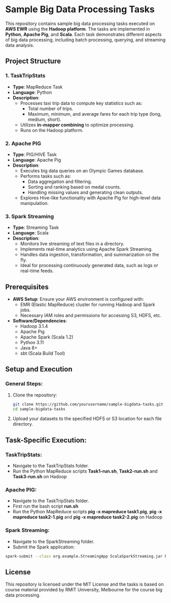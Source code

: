 # Sample Big Data Processing Tasks

This repository contains sample big data processing tasks executed on **AWS EWR** using the **Hadoop platform**. The tasks are implemented in **Python**, **Apache Pig**, and **Scala**. Each task demonstrates different aspects of big data processing, including batch processing, querying, and streaming data analysis.

## Project Structure

### 1. **TaskTripStats**
- **Type**: MapReduce Task
- **Language**: Python
- **Description**: 
  - Processes taxi trip data to compute key statistics such as:
    - Total number of trips.
    - Maximum, minimum, and average fares for each trip type (long, medium, short).
  - Utilizes **in-mapper combining** to optimize processing.
  - Runs on the Hadoop platform.


### 2. **Apache PIG**
- **Type**: PIG/HIVE Task
- **Language**: Apache Pig
- **Description**: 
  - Executes big data queries on an Olympic Games database.
  - Performs tasks such as:
    - Data aggregation and filtering.
    - Sorting and ranking based on medal counts.
    - Handling missing values and generating clean outputs.
  - Explores Hive-like functionality with Apache Pig for high-level data manipulation.


### 3. **Spark Streaming**
- **Type**: Streaming Task
- **Language**: Scala
- **Description**: 
  - Monitors live streaming of text files in a directory.
  - Implements real-time analytics using Apache Spark Streaming.
  - Handles data ingestion, transformation, and summarization on the fly.
  - Ideal for processing continuously generated data, such as logs or real-time feeds.


## Prerequisites
- **AWS Setup**: Ensure your AWS environment is configured with:
  - EMR (Elastic MapReduce) cluster for running Hadoop and Spark jobs.
  - Necessary IAM roles and permissions for accessing S3, HDFS, etc.
- **Software/Dependencies**:
  - Hadoop 3.1.4
  - Apache Pig
  - Apache Spark (Scala 1.2)
  - Python 3.11
  - Java 8+
  - sbt (Scala Build Tool)


## Setup and Execution

### General Steps:
1. Clone the repository:
   ```bash
   git clone https://github.com/yourusername/sample-bigdata-tasks.git
   cd sample-bigdata-tasks
2. Upload your datasets to the specified HDFS or S3 location for each file directory.


## Task-Specific Execution:

### TaskTripStats:
- Navigate to the TaskTripStats folder.
- Run the Python MapReduce scripts **Task1-run.sh**, **Task2-run.sh** and **Task3-run.sh** on Hadoop

### Apache PIG:
- Navigate to the TaskTripStats folder.
- First run the bash script **run.sh**
- Run the Python MapReduce scripts **pig -x mapreduce task1.pig**, **pig -x mapreduce task2-1.pig** and **pig -x mapreduce task2-2.pig** on Hadoop

### Spark Streaming:
- Navigate to the SparkStreaming folder.
- Submit the Spark application:
```bash
spark-submit --class org.example.StreamingApp ScalaSparkStreaming.jar hdfs:///input hdfs:///output
```

## License

This repository is licensed under the MIT License and the tasks is based on course material provided by RMIT University, Melbourne for the course big data processing.